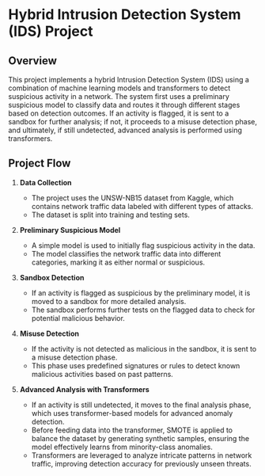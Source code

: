 # Hybrid Intrusion Detection System (IDS) Project

## Overview
This project implements a hybrid Intrusion Detection System (IDS) using a combination of machine learning models and transformers to detect suspicious activity in a network. The system first uses a preliminary suspicious model to classify data and routes it through different stages based on detection outcomes. If an activity is flagged, it is sent to a sandbox for further analysis; if not, it proceeds to a misuse detection phase, and ultimately, if still undetected, advanced analysis is performed using transformers.

## Project Flow

1. **Data Collection**
   - The project uses the UNSW-NB15 dataset from Kaggle, which contains network traffic data labeled with different types of attacks.
   - The dataset is split into training and testing sets.

2. **Preliminary Suspicious Model**
   - A simple model is used to initially flag suspicious activity in the data.
   - The model classifies the network traffic data into different categories, marking it as either normal or suspicious.
   
3. **Sandbox Detection**
   - If an activity is flagged as suspicious by the preliminary model, it is moved to a sandbox for more detailed analysis.
   - The sandbox performs further tests on the flagged data to check for potential malicious behavior.

4. **Misuse Detection**
   - If the activity is not detected as malicious in the sandbox, it is sent to a misuse detection phase.
   - This phase uses predefined signatures or rules to detect known malicious activities based on past patterns.

5. **Advanced Analysis with Transformers**
   - If an activity is still undetected, it moves to the final analysis phase, which uses transformer-based models for advanced anomaly detection.
   - Before feeding data into the transformer, SMOTE is applied to balance the dataset by generating synthetic samples, ensuring the model effectively learns from minority-class anomalies. 
   - Transformers are leveraged to analyze intricate patterns in network traffic, improving detection accuracy for previously unseen threats.

